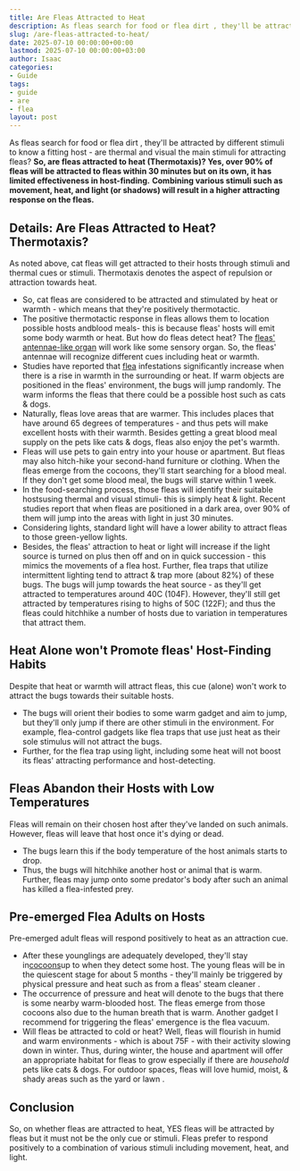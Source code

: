 ```yaml
---
title: Are Fleas Attracted to Heat
description: As fleas search for food or flea dirt , they'll be attracted by different stimuli to know a fitting host - are thermal and visual the main stimuli for...
slug: /are-fleas-attracted-to-heat/
date: 2025-07-10 00:00:00+00:00
lastmod: 2025-07-10 00:00:00+03:00
author: Isaac
categories:
- Guide
tags:
- guide
- are
- flea
layout: post
---
```

As fleas search for food
or flea dirt
, they'll be attracted by different stimuli to know a fitting host - are thermal and visual the main stimuli for attracting fleas?
**So, are fleas attracted to heat (Thermotaxis)? Yes, over 90% of fleas will be attracted to fleas within 30 minutes but on its own, it has limited effectiveness in host-finding.**
**Combining various stimuli such as movement, heat, and light (or shadows) will result in a higher attracting response on the fleas.**
## Details: Are Fleas Attracted to Heat? Thermotaxis?
As noted above, cat fleas will get attracted to their hosts through stimuli and thermal cues or stimuli. Thermotaxis denotes the aspect of repulsion or attraction towards heat.
- So, cat fleas are considered to be attracted and stimulated by heat or warmth - which means that they're positively thermotactic.
- The positive thermotactic response in fleas allows them to location possible hosts andblood meals- this is because fleas' hosts will emit some body warmth or heat.
But how do fleas detect heat? The
[fleas' antennae-like organ](https://pestpolicy.com/do-fleas-have-antennae/)
will work like some sensory organ. So, the fleas' antennae will recognize different cues including heat or warmth.
- Studies have reported that [flea](https://pestpolicy.com/do-fleas-have-antennae/) infestations significantly increase when there is a rise in warmth in the surrounding or heat.
If warm objects are positioned in the fleas' environment, the bugs will jump randomly. The warm informs the fleas that there could be a possible host such as cats & dogs.
- Naturally, fleas love areas that are warmer. This includes places that have around 65 degrees of temperatures - and thus pets will make excellent hosts with their warmth.
Besides getting a great blood meal supply on the pets like cats & dogs, fleas also enjoy the pet's warmth.
- Fleas will use pets to gain entry into your house or apartment. But fleas may also hitch-hike your second-hand furniture or clothing.
When the fleas emerge from the cocoons, they'll start searching for a blood meal. If they don't get some blood meal, the bugs will starve within 1 week.
- In the food-searching process, those fleas will identify their suitable hostsusing thermal and visual stimuli- this is simply heat & light.
Recent studies report that when fleas are positioned in a dark area, over 90% of them will jump into the areas with light in just 30 minutes.
- Considering lights, standard light will have a lower ability to attract fleas to those green-yellow lights.
- Besides, the fleas' attraction to heat or light will increase if the light source is turned on plus then off and on in quick succession - this mimics the movements of a flea host.
Further, flea traps that utilize intermittent lighting tend to attract & trap more (about 82%) of these bugs.
The bugs will jump towards the heat source - as they'll get attracted to temperatures around 40C (104F).
However, they'll still get attracted by temperatures rising to highs of 50C (122F); and thus the fleas could hitchhike a number of hosts due to variation in temperatures that attract them.
## Heat Alone won't Promote fleas' Host-Finding Habits
Despite that heat or warmth will attract fleas, this cue (alone) won't work to attract the bugs towards their suitable hosts.
- The bugs will orient their bodies to some warm gadget and aim to jump, but they'll only jump if there are other stimuli in the environment.
For example,
flea-control gadgets like flea traps
that use just heat as their sole stimulus will not attract the bugs.
- Further, for the flea trap using light, including some heat will not boost its fleas' attracting performance and host-detecting.
## Fleas Abandon their Hosts with Low Temperatures
Fleas will remain on their chosen host after they've landed on such animals. However, fleas will leave that host once it's dying or dead.
- The bugs learn this if the body temperature of the host animals starts to drop.
- Thus, the bugs will hitchhike another host or animal that is warm.
Further, fleas may jump onto some predator's body after such an animal has killed a flea-infested prey.
## Pre-emerged Flea Adults on Hosts
Pre-emerged adult fleas will respond positively to heat as an attraction cue.
- After these younglings are adequately developed, they'll stay in[cocoons](https://pestpolicy.com/what-do-flea-cocoons-look-like/)up to when they detect some host.
The young fleas will be in the quiescent stage for about 5 months - they'll mainly be triggered by physical pressure and heat such as from a
fleas' steam cleaner
.
- The occurrence of pressure and heat will denote to the bugs that there is some nearby warm-blooded host.
The fleas emerge from those cocoons also due to the human breath that is warm. Another gadget I recommend for triggering the fleas' emergence is the flea vacuum.
- Will fleas be attracted to cold or heat? Well, fleas will flourish in humid and warm environments - which is about 75F - with their activity slowing down in winter.
Thus, during winter, the house and apartment will offer an appropriate habitat for fleas to grow especially if there are
*household*
pets like cats & dogs.
For outdoor spaces, fleas will love humid, moist, &
shady areas such as the yard or lawn
.
## Conclusion
So, on whether fleas are attracted to heat, YES fleas will be attracted by fleas but it must not be the only cue or stimuli.
Fleas prefer to respond positively to a combination of various stimuli including movement, heat, and light.
